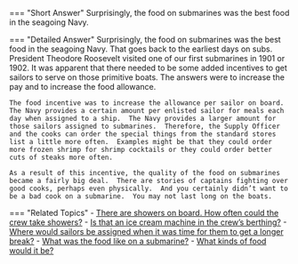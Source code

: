 
=== "Short Answer"
    Surprisingly, the food on submarines was the best food in the seagoing Navy.

=== "Detailed Answer"
    Surprisingly, the food on submarines was the best food in the seagoing Navy.  That goes back to the earliest days on subs.  President Theodore Roosevelt visited one of our first submarines in 1901 or 1902.  It was apparent that there needed to be some added incentives to get sailors to serve on those primitive boats.  The answers were to increase the pay and to increase the food allowance.

    The food incentive was to increase the allowance per sailor on board.  The Navy provides a certain amount per enlisted sailor for meals each day when assigned to a ship.  The Navy provides a larger amount for those sailors assigned to submarines.  Therefore, the Supply Officer and the cooks can order the special things from the standard stores list a little more often.  Examples might be that they could order more frozen shrimp for shrimp cocktails or they could order better cuts of steaks more often.

    As a result of this incentive, the quality of the food on submarines became a fairly big deal.  There are stories of captains fighting over good cooks, perhaps even physically.  And you certainly didn’t want to be a bad cook on a submarine.  You may not last long on the boats.

=== "Related Topics"
    - [There are showers on board.  How often could the crew take showers?](../FAQs/there-are-showers-on-board-how-often-could-the-crew-take-showers.md)
    - [Is that an ice cream machine in the crew’s berthing?](../FAQs/is-that-an-ice-cream-machine-in-the-crews-berthing.md)
    - [Where would sailors be assigned when it was time for them to get a longer break?](../FAQs/where-would-sailors-be-assigned-when-it-was-time-for-them-to-get-a-longer-break.md)
    - [What was the food like on a submarine?](../FAQs/what-was-the-food-like-on-a-submarine.md)
    - [What kinds of food would it be?](../FAQs/what-kinds-of-food-would-it-be.md)
